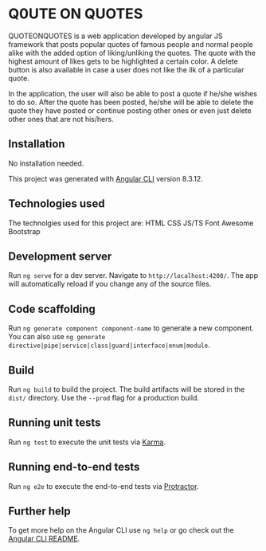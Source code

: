 # Q0UTE ON QUOTES
QUOTEONQUOTES is a web application developed by angular JS  framework that posts popular quotes of famous people and normal people alike with the added option of liking/unliking the quotes. The quote with the highest amount of likes gets to be highlighted a certain color. A delete button is also available in case a user does not like the ilk of a particular quote.

In the application, the user will also be able to post a quote if he/she wishes to do so. After the quote has been posted, he/she will be able to delete the quote they have posted or continue posting other ones or even just delete other ones that are not his/hers.

## Installation
No installation needed.

This project was generated with [Angular CLI](https://github.com/angular/angular-cli) version 8.3.12.

## Technologies used
The technolgies used for this project are:
HTML
CSS
JS/TS
Font Awesome
Bootstrap

## Development server

Run `ng serve` for a dev server. Navigate to `http://localhost:4200/`. The app will automatically reload if you change any of the source files.

## Code scaffolding

Run `ng generate component component-name` to generate a new component. You can also use `ng generate directive|pipe|service|class|guard|interface|enum|module`.

## Build

Run `ng build` to build the project. The build artifacts will be stored in the `dist/` directory. Use the `--prod` flag for a production build.

## Running unit tests

Run `ng test` to execute the unit tests via [Karma](https://karma-runner.github.io).

## Running end-to-end tests

Run `ng e2e` to execute the end-to-end tests via [Protractor](http://www.protractortest.org/).

## Further help

To get more help on the Angular CLI use `ng help` or go check out the [Angular CLI README](https://github.com/angular/angular-cli/blob/master/README.md).
